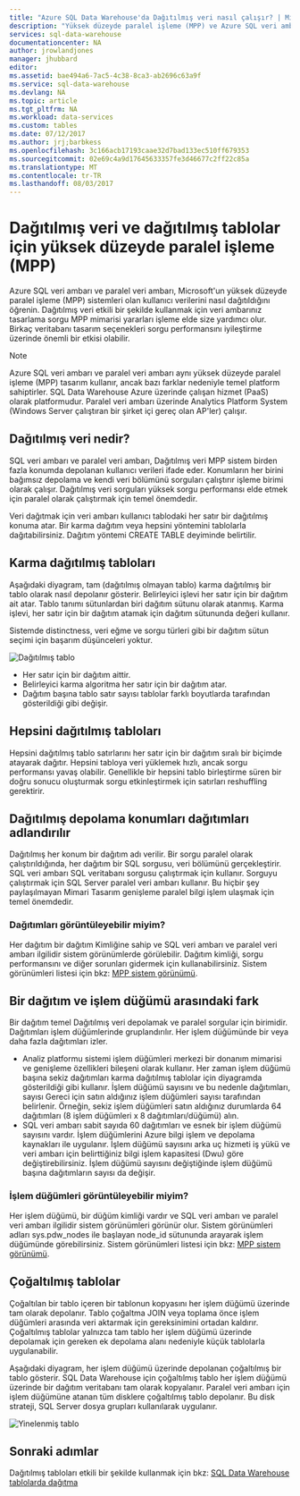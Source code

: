 ```yaml
---
title: "Azure SQL Data Warehouse'da Dağıtılmış veri nasıl çalışır? | Microsoft Docs"
description: "Yüksek düzeyde paralel işleme (MPP) ve Azure SQL veri ambarı ve paralel veri ambarı tablolarda dağıtma seçeneklerini verileri nasıl dağıtıldığını öğrenin."
services: sql-data-warehouse
documentationcenter: NA
author: jrowlandjones
manager: jhubbard
editor: 
ms.assetid: bae494a6-7ac5-4c38-8ca3-ab2696c63a9f
ms.service: sql-data-warehouse
ms.devlang: NA
ms.topic: article
ms.tgt_pltfrm: NA
ms.workload: data-services
ms.custom: tables
ms.date: 07/12/2017
ms.author: jrj;barbkess
ms.openlocfilehash: 3c166acb17193caae32d7bad133ec510ff679353
ms.sourcegitcommit: 02e69c4a9d17645633357fe3d46677c2ff22c85a
ms.translationtype: MT
ms.contentlocale: tr-TR
ms.lasthandoff: 08/03/2017
---
```

# <a name="distributed-data-and-distributed-tables-for-massively-parallel-processing-mpp"></a>Dağıtılmış veri ve dağıtılmış tablolar için yüksek düzeyde paralel işleme (MPP)
Azure SQL veri ambarı ve paralel veri ambarı, Microsoft'un yüksek düzeyde paralel işleme (MPP) sistemleri olan kullanıcı verilerini nasıl dağıtıldığını öğrenin. Dağıtılmış veri etkili bir şekilde kullanmak için veri ambarınız tasarlama sorgu MPP mimarisi yararları işleme elde size yardımcı olur. Birkaç veritabanı tasarım seçenekleri sorgu performansını iyileştirme üzerinde önemli bir etkisi olabilir.  

> [!NOTE]
> Azure SQL veri ambarı ve paralel veri ambarı aynı yüksek düzeyde paralel işleme (MPP) tasarım kullanır, ancak bazı farklar nedeniyle temel platform sahiptirler. SQL Data Warehouse Azure üzerinde çalışan hizmet (PaaS) olarak platformudur. Paralel veri ambarı üzerinde Analytics Platform System (Windows Server çalıştıran bir şirket içi gereç olan AP'ler) çalışır.
> 
> 

## <a name="what-is-distributed-data"></a>Dağıtılmış veri nedir?
SQL veri ambarı ve paralel veri ambarı, Dağıtılmış veri MPP sistem birden fazla konumda depolanan kullanıcı verileri ifade eder. Konumların her birini bağımsız depolama ve kendi veri bölümünü sorguları çalıştırır işleme birimi olarak çalışır. Dağıtılmış veri sorguları yüksek sorgu performansı elde etmek için paralel olarak çalıştırmak için temel önemdedir.

Veri dağıtmak için veri ambarı kullanıcı tablodaki her satır bir dağıtılmış konuma atar.  Bir karma dağıtım veya hepsini yöntemini tablolarla dağıtabilirsiniz. Dağıtım yöntemi CREATE TABLE deyiminde belirtilir. 

## <a name="hash-distributed-tables"></a>Karma dağıtılmış tabloları
Aşağıdaki diyagram, tam (dağıtılmış olmayan tablo) karma dağıtılmış bir tablo olarak nasıl depolanır gösterir. Belirleyici işlevi her satır için bir dağıtım ait atar. Tablo tanımı sütunlardan biri dağıtım sütunu olarak atanmış. Karma işlevi, her satır için bir dağıtım atamak için dağıtım sütununda değeri kullanır.

Sistemde distinctness, veri eğme ve sorgu türleri gibi bir dağıtım sütun seçimi için başarım düşünceleri yoktur.

![Dağıtılmış tablo](media/sql-data-warehouse-distributed-data/hash-distributed-table.png "dağıtılmış tablo")  

* Her satır için bir dağıtım aittir.  
* Belirleyici karma algoritma her satır için bir dağıtım atar.  
* Dağıtım başına tablo satır sayısı tablolar farklı boyutlarda tarafından gösterildiği gibi değişir.

## <a name="round-robin-distributed-tables"></a>Hepsini dağıtılmış tabloları
Hepsini dağıtılmış tablo satırlarını her satır için bir dağıtım sıralı bir biçimde atayarak dağıtır. Hepsini tabloya veri yüklemek hızlı, ancak sorgu performansı yavaş olabilir.  Genellikle bir hepsini tablo birleştirme süren bir doğru sonucu oluşturmak sorgu etkinleştirmek için satırları reshuffling gerektirir.

## <a name="distributed-storage-locations-are-called-distributions"></a>Dağıtılmış depolama konumları dağıtımları adlandırılır
Dağıtılmış her konum bir dağıtım adı verilir. Bir sorgu paralel olarak çalıştırıldığında, her dağıtım bir SQL sorgusu, veri bölümünü gerçekleştirir. SQL veri ambarı SQL veritabanı sorgusu çalıştırmak için kullanır. Sorguyu çalıştırmak için SQL Server paralel veri ambarı kullanır. Bu hiçbir şey paylaşılmayan Mimari Tasarım genişleme paralel bilgi işlem ulaşmak için temel önemdedir.

### <a name="can-i-view-the-distributions"></a>Dağıtımları görüntüleyebilir miyim?
Her dağıtım bir dağıtım Kimliğine sahip ve SQL veri ambarı ve paralel veri ambarı ilgilidir sistem görünümlerde görülebilir. Dağıtım kimliği, sorgu performansını ve diğer sorunları gidermek için kullanabilirsiniz. Sistem görünümleri listesi için bkz: [MPP sistem görünümü](sql-data-warehouse-reference-tsql-statements.md).

## <a name="difference-between-a-distribution-and-a-compute-node"></a>Bir dağıtım ve işlem düğümü arasındaki fark
Bir dağıtım temel Dağıtılmış veri depolamak ve paralel sorgular için birimidir. Dağıtımları işlem düğümlerinde gruplandırılır. Her işlem düğümünde bir veya daha fazla dağıtımları izler.  

* Analiz platformu sistemi işlem düğümleri merkezi bir donanım mimarisi ve genişleme özellikleri bileşeni olarak kullanır. Her zaman işlem düğümü başına sekiz dağıtımları karma dağıtılmış tablolar için diyagramda gösterildiği gibi kullanır. İşlem düğümü sayısını ve bu nedenle dağıtımları, sayısı Gereci için satın aldığınız işlem düğümleri sayısı tarafından belirlenir. Örneğin, sekiz işlem düğümleri satın aldığınız durumlarda 64 dağıtımları (8 işlem düğümleri x 8 dağıtımları/düğümü) alın. 
* SQL veri ambarı sabit sayıda 60 dağıtımları ve esnek bir işlem düğümü sayısını vardır. İşlem düğümlerini Azure bilgi işlem ve depolama kaynakları ile uygulanır. İşlem düğümü sayısını arka uç hizmeti iş yükü ve veri ambarı için belirttiğiniz bilgi işlem kapasitesi (Dwu) göre değiştirebilirsiniz. İşlem düğümü sayısını değiştiğinde işlem düğümü başına dağıtımların sayısı da değişir. 

### <a name="can-i-view-the-compute-nodes"></a>İşlem düğümleri görüntüleyebilir miyim?
Her işlem düğümü, bir düğüm kimliği vardır ve SQL veri ambarı ve paralel veri ambarı ilgilidir sistem görünümleri görünür olur.  Sistem görünümleri adları sys.pdw_nodes ile başlayan node_id sütununda arayarak işlem düğümünde görebilirsiniz. Sistem görünümleri listesi için bkz: [MPP sistem görünümü](sql-data-warehouse-reference-tsql-statements.md).

## <a name="Replicated"></a>Çoğaltılmış tablolar
Çoğaltılan bir tablo içeren bir tablonun kopyasını her işlem düğümü üzerinde tam olarak depolanır. Tablo çoğaltma JOIN veya toplama önce işlem düğümleri arasında veri aktarmak için gereksinimini ortadan kaldırır. Çoğaltılmış tablolar yalnızca tam tablo her işlem düğümü üzerinde depolamak için gereken ek depolama alanı nedeniyle küçük tablolarla uygulanabilir.  

Aşağıdaki diyagram, her işlem düğümü üzerinde depolanan çoğaltılmış bir tablo gösterir. SQL Data Warehouse için çoğaltılmış tablo her işlem düğümü üzerinde bir dağıtım veritabanı tam olarak kopyalanır. Paralel veri ambarı için işlem düğümüne atanan tüm disklere çoğaltılmış tablo depolanır.  Bu disk strateji, SQL Server dosya grupları kullanılarak uygulanır.  

![Yinelenmiş tablo](media/sql-data-warehouse-distributed-data/replicated-table.png "yinelenmiş tablosu") 

## <a name="next-steps"></a>Sonraki adımlar
Dağıtılmış tabloları etkili bir şekilde kullanmak için bkz: [SQL Data Warehouse tablolarda dağıtma](sql-data-warehouse-tables-distribute.md)  

